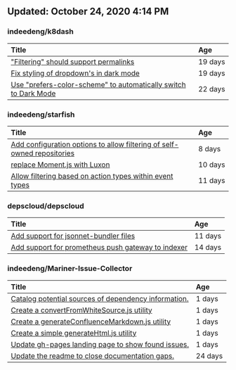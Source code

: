 ## Updated: October 24, 2020 4:14 PM


### indeedeng/k8dash
|**Title**|**Age**|
|:----|:----|
|["Filtering" should support permalinks](https://github.com/indeedeng/k8dash/issues/153)|19&nbsp;days|
|[Fix styling of dropdown's in dark mode](https://github.com/indeedeng/k8dash/issues/152)|19&nbsp;days|
|[Use "prefers-color-scheme" to automatically switch to Dark Mode](https://github.com/indeedeng/k8dash/issues/144)|22&nbsp;days|


### indeedeng/starfish
|**Title**|**Age**|
|:----|:----|
|[Add configuration options to allow filtering of self-owned repositories](https://github.com/indeedeng/starfish/issues/65)|8&nbsp;days|
|[replace Moment.js with Luxon](https://github.com/indeedeng/starfish/issues/60)|10&nbsp;days|
|[Allow filtering based on action types within event types](https://github.com/indeedeng/starfish/issues/58)|11&nbsp;days|


### depscloud/depscloud
|**Title**|**Age**|
|:----|:----|
|[Add support for jsonnet-bundler files](https://github.com/depscloud/depscloud/issues/115)|11&nbsp;days|
|[Add support for prometheus push gateway to indexer](https://github.com/depscloud/depscloud/issues/108)|14&nbsp;days|


### indeedeng/Mariner-Issue-Collector
|**Title**|**Age**|
|:----|:----|
|[Catalog potential sources of dependency information.](https://github.com/indeedeng/Mariner-Issue-Collector/issues/19)|1&nbsp;days|
|[Create a convertFromWhiteSource.js utility](https://github.com/indeedeng/Mariner-Issue-Collector/issues/18)|1&nbsp;days|
|[Create a generateConfluenceMarkdown.js utility](https://github.com/indeedeng/Mariner-Issue-Collector/issues/17)|1&nbsp;days|
|[Create a simple generateHtml.js utility](https://github.com/indeedeng/Mariner-Issue-Collector/issues/16)|1&nbsp;days|
|[Update gh-pages landing page to show found issues.](https://github.com/indeedeng/Mariner-Issue-Collector/issues/15)|1&nbsp;days|
|[Update the readme to close documentation gaps.](https://github.com/indeedeng/Mariner-Issue-Collector/issues/2)|24&nbsp;days|